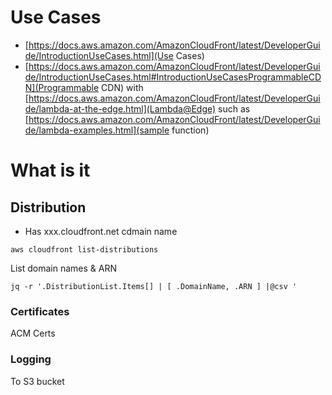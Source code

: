 
# Use Cases 
- [https://docs.aws.amazon.com/AmazonCloudFront/latest/DeveloperGuide/IntroductionUseCases.html](Use Cases)
- [https://docs.aws.amazon.com/AmazonCloudFront/latest/DeveloperGuide/IntroductionUseCases.html#IntroductionUseCasesProgrammableCDN](Programmable CDN) with [https://docs.aws.amazon.com/AmazonCloudFront/latest/DeveloperGuide/lambda-at-the-edge.html](Lambda@Edge) such as [https://docs.aws.amazon.com/AmazonCloudFront/latest/DeveloperGuide/lambda-examples.html](sample function) 

# What is it
## Distribution

- Has xxx.cloudfront.net cdmain name

```aws cloudfront list-distributions```

List domain names &  ARN

```jq -r '.DistributionList.Items[] | [ .DomainName, .ARN ] |@csv '```

### Certificates

ACM Certs

### Logging

To S3 bucket 

